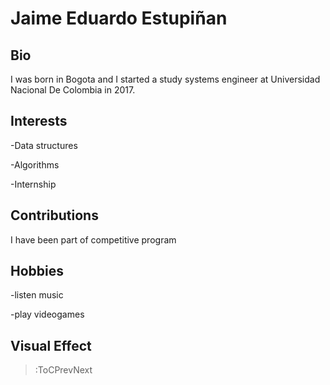 # Jaime Eduardo Estupiñan

## Bio
I was born in Bogota and I started a study systems engineer at Universidad Nacional De Colombia in 2017.

## Interests

-Data structures

-Algorithms

-Internship 

## Contributions
I have been part of competitive program

## Hobbies
-listen music

-play videogames

## Visual Effect

> :ToCPrevNext
